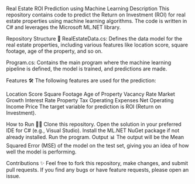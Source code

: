 Real Estate ROI Prediction using Machine Learning
Description
This repository contains code to predict the Return on Investment (ROI) for real estate properties using machine learning algorithms. The code is written in C# and leverages the Microsoft ML.NET library.

Repository Structure 📂
RealEstateData.cs: Defines the data model for the real estate properties, including various features like location score, square footage, age of the property, and so on.

Program.cs: Contains the main program where the machine learning pipeline is defined, the model is trained, and predictions are made.

Features 🛠
The following features are used for the prediction:

Location Score
Square Footage
Age of Property
Vacancy Rate
Market Growth
Interest Rate
Property Tax
Operating Expenses
Net Operating Income
Price
The target variable for prediction is ROI (Return on Investment).

How to Run 🏃‍♂️
Clone this repository.
Open the solution in your preferred IDE for C# (e.g., Visual Studio).
Install the ML.NET NuGet package if not already installed.
Run the program.
Output 📊
The output will be the Mean Squared Error (MSE) of the model on the test set, giving you an idea of how well the model is performing.

Contributions ✨
Feel free to fork this repository, make changes, and submit pull requests. If you find any bugs or have feature requests, please open an issue.
